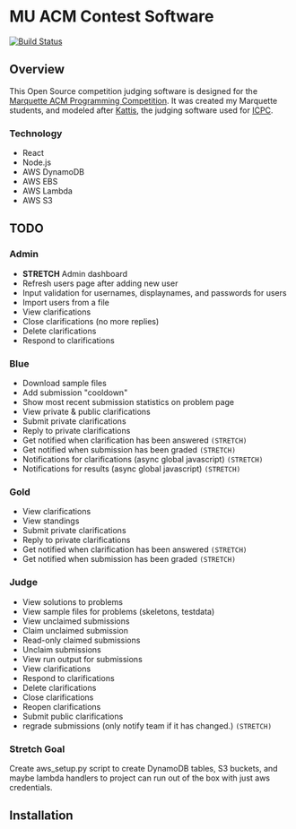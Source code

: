 # MU ACM Contest Software

[![Build Status](https://travis-ci.com/acm-mu/abacus.svg?branch=master)](https://travis-ci.com/acm-mu/abacus)

## Overview

This Open Source competition judging software is designed for the [Marquette ACM Programming Competition](https://mu.acm.org/competition). It was created my Marquette students, and modeled after [Kattis](https://www.kattis.com/), the judging software used for [ICPC](https://icpc.global/).

### Technology

- React
- Node.js
- AWS DynamoDB
- AWS EBS
- AWS Lambda
- AWS S3

## TODO

### Admin

- **STRETCH** Admin dashboard
- Refresh users page after adding new user
- Input validation for usernames, displaynames, and passwords for users
- Import users from a file
- View clarifications
- Close clarifications (no more replies)
- Delete clarifications
- Respond to clarifications

### Blue

- Download sample files
- Add submission "cooldown"
- Show most recent submission statistics on problem page
- View private & public clarifications
- Submit private clarifications
- Reply to private clarifications
- Get notified when clarification has been answered `(STRETCH)`
- Get notified when submission has been graded `(STRETCH)`
- Notifications for clarifications (async global javascript) `(STRETCH)`
- Notifications for results (async global javascript) `(STRETCH)`

### Gold

- View clarifications
- View standings
- Submit private clarifications
- Reply to private clarifications
- Get notified when clarification has been answered `(STRETCH)`
- Get notified when submission has been graded `(STRETCH)`

### Judge

- View solutions to problems
- View sample files for problems (skeletons, testdata)
- View unclaimed submissions
- Claim unclaimed submission
- Read-only claimed submissions
- Unclaim submissions
- View run output for submissions
- View clarifications
- Respond to clarifications
- Delete clarifications
- Close clarifications
- Reopen clarifications
- Submit public clarifications
- regrade submissions (only notify team if it has changed.) `(STRETCH)`

### Stretch Goal

Create aws_setup.py script to create DynamoDB tables, S3 buckets, and maybe lambda handlers to project can run out of the box with just aws credentials.

## Installation
